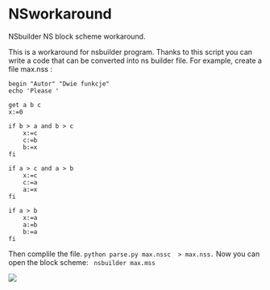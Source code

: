 # NSworkaround
NSbuilder NS block scheme workaround.

This is a workaround for nsbuilder program. Thanks to this script you can write a code that can be converted into ns builder file. 
For example, create a file max.nss :
```
begin "Autor" "Dwie funkcje"
echo 'Please '

get a b c
x:=0

if b > a and b > c
    x:=c
    c:=b
    b:=x
fi

if a > c and a > b
    x:=c
    c:=a
    a:=x
fi

if a > b
    x:=a
    a:=b
    b:=a
fi

```

Then complile the file.
    ```python parse.py max.nssc  > max.nss.```
Now you can open the block scheme:
    ``` nsbuilder max.mss```
    
<img src="https://i.imgur.com/5FwxNkX.png"></img>
